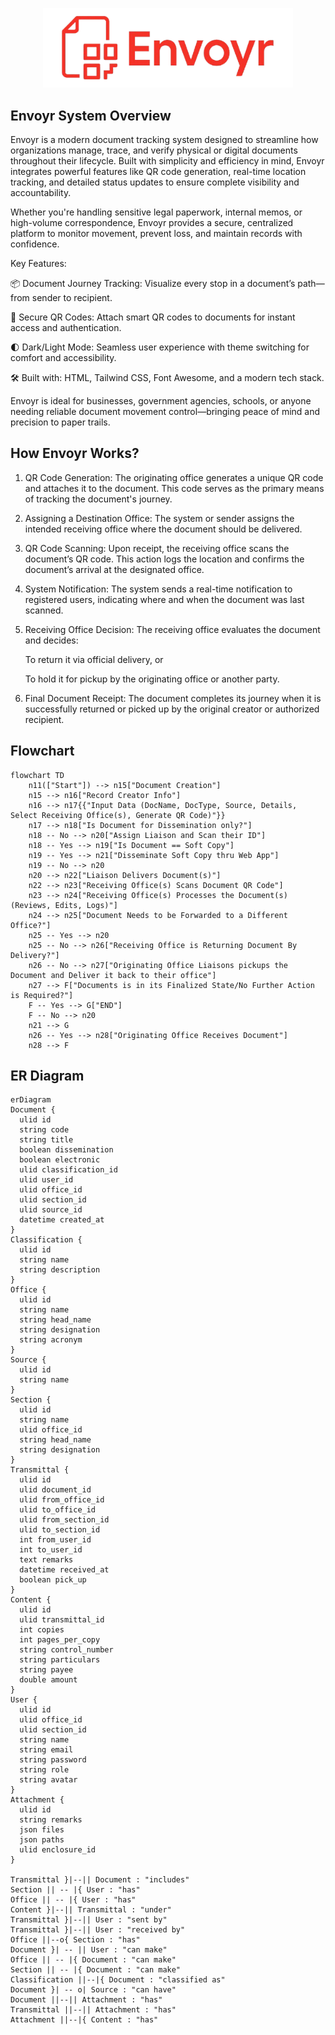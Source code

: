 <p align="center">
  <a href="https://envoyr.com" target="_blank">
    <img src="https://raw.githubusercontent.com/jaslup16/envoyr/master/envoyr-logo1.png" width="400" alt="Envoyr Logo">
  </a>
</p>

## Envoyr System Overview

Envoyr is a modern document tracking system designed to streamline how organizations manage, trace, and verify physical or digital documents throughout their lifecycle. Built with simplicity and efficiency in mind, Envoyr integrates powerful features like QR code generation, real-time location tracking, and detailed status updates to ensure complete visibility and accountability.

Whether you're handling sensitive legal paperwork, internal memos, or high-volume correspondence, Envoyr provides a secure, centralized platform to monitor movement, prevent loss, and maintain records with confidence.

Key Features:

📦 Document Journey Tracking: Visualize every stop in a document’s path—from sender to recipient.

🔐 Secure QR Codes: Attach smart QR codes to documents for instant access and authentication.

🌓 Dark/Light Mode: Seamless user experience with theme switching for comfort and accessibility.

🛠️ Built with: HTML, Tailwind CSS, Font Awesome, and a modern tech stack.

Envoyr is ideal for businesses, government agencies, schools, or anyone needing reliable document movement control—bringing peace of mind and precision to paper trails.

## How Envoyr Works?

1. QR Code Generation:
The originating office generates a unique QR code and attaches it to the document. This code serves as the primary means of tracking the document's journey.

2. Assigning a Destination Office:
The system or sender assigns the intended receiving office where the document should be delivered.

3. QR Code Scanning:
Upon receipt, the receiving office scans the document’s QR code. This action logs the location and confirms the document’s arrival at the designated office.

4. System Notification:
The system sends a real-time notification to registered users, indicating where and when the document was last scanned.

5. Receiving Office Decision:
The receiving office evaluates the document and decides:

    To return it via official delivery, or

    To hold it for pickup by the originating office or another party.

6. Final Document Receipt:
The document completes its journey when it is successfully returned or picked up by the original creator or authorized recipient.

## Flowchart
```mermaid
flowchart TD
    n11(["Start"]) --> n15["Document Creation"]
    n15 --> n16["Record Creator Info"]
    n16 --> n17{{"Input Data (DocName, DocType, Source, Details, Select Receiving Office(s), Generate QR Code)"}}
    n17 --> n18["Is Document for Dissemination only?"]
    n18 -- No --> n20["Assign Liaison and Scan their ID"]
    n18 -- Yes --> n19["Is Document == Soft Copy"]
    n19 -- Yes --> n21["Disseminate Soft Copy thru Web App"]
    n19 -- No --> n20
    n20 --> n22["Liaison Delivers Document(s)"]
    n22 --> n23["Receiving Office(s) Scans Document QR Code"]
    n23 --> n24["Receiving Office(s) Processes the Document(s) (Reviews, Edits, Logs)"]
    n24 --> n25["Document Needs to be Forwarded to a Different Office?"]
    n25 -- Yes --> n20
    n25 -- No --> n26["Receiving Office is Returning Document By Delivery?"]
    n26 -- No --> n27["Originating Office Liaisons pickups the Document and Deliver it back to their office"]
    n27 --> F["Documents is in its Finalized State/No Further Action is Required?"]
    F -- Yes --> G["END"]
    F -- No --> n20
    n21 --> G
    n26 -- Yes --> n28["Originating Office Receives Document"]
    n28 --> F
```
## ER Diagram
```mermaid
erDiagram
Document {
  ulid id
  string code
  string title
  boolean dissemination
  boolean electronic
  ulid classification_id
  ulid user_id
  ulid office_id
  ulid section_id
  ulid source_id
  datetime created_at
}
Classification {
  ulid id
  string name
  string description
}
Office {
  ulid id
  string name
  string head_name
  string designation
  string acronym
}
Source {
  ulid id
  string name
}
Section {
  ulid id
  string name
  ulid office_id
  string head_name
  string designation
}
Transmittal {
  ulid id
  ulid document_id
  ulid from_office_id
  ulid to_office_id
  ulid from_section_id
  ulid to_section_id
  int from_user_id
  int to_user_id
  text remarks
  datetime received_at
  boolean pick_up
}
Content {
  ulid id
  ulid transmittal_id
  int copies
  int pages_per_copy
  string control_number
  string particulars
  string payee
  double amount
}
User {
  ulid id
  ulid office_id
  ulid section_id
  string name
  string email
  string password
  string role
  string avatar
}
Attachment {
  ulid id
  string remarks
  json files
  json paths
  ulid enclosure_id
}

Transmittal }|--|| Document : "includes"
Section || -- |{ User : "has"
Office || -- |{ User : "has"
Content }|--|| Transmittal : "under"
Transmittal }|--|| User : "sent by"
Transmittal }|--|| User : "received by"
Office ||--o{ Section : "has"
Document }| -- || User : "can make"
Office || -- |{ Document : "can make"
Section || -- |{ Document : "can make"
Classification ||--|{ Document : "classified as"
Document }| -- o| Source : "can have"
Document ||--|| Attachment : "has"
Transmittal ||--|| Attachment : "has"
Attachment ||--|{ Content : "has"
```
